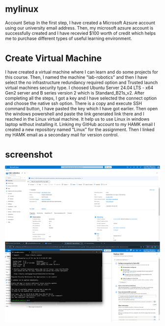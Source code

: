 # mylinux
Account Setup
In the first step, I have created a Microsoft Azsure account using our university email address. Then, my microsoft azsure account is successfully created and I have recevied $100 worth of credit which helps me to purchase different types of useful learning environment.

# Create Virtual Machine
I have created a virtual machine where I can learn and do some projects for this course.
Then, I named the machine "lab-robotics" and then I have select the no infrastructure redundancy required option and Trusted launch virtual machines security type.
I choosed Ubuntu Server 24.04 LTS - x64 Gen2 server and B series version 2 which is Standard_B21s_v2.
After completing all the steps, I got a key and I have selected the connect option and choose the native ssh option.
There is a copy and execute SSH command button, I have pasted the key which I have got earlier.
Then open the windows powershell and paste the link generated link there and I reached in the Linux virtual machine.
It help us to use Linux in windows laptop without installing it.
Linking my GitHub account to my HAMK email
I created a new repository named "Linux" for the assignment.
Then I linked my HAMK email as a secondary mail for version control.

# screenshot
![alt text](<Screenshot 2025-01-23 020902.png>) ![alt text](<Screenshot 2025-01-24 133302.png>)



